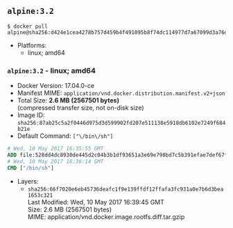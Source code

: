 ## `alpine:3.2`

```console
$ docker pull alpine@sha256:d424e1cea4278b757d459b4f491095b8f74dc114977d7a67099d3a76df664213
```

-	Platforms:
	-	linux; amd64

### `alpine:3.2` - linux; amd64

-	Docker Version: 17.04.0-ce
-	Manifest MIME: `application/vnd.docker.distribution.manifest.v2+json`
-	Total Size: **2.6 MB (2567501 bytes)**  
	(compressed transfer size, not on-disk size)
-	Image ID: `sha256:87ab25c5a2f0446d975d3d599902fd207e511138e5918db6102e7249f684b21e`
-	Default Command: `["\/bin\/sh"]`

```dockerfile
# Wed, 10 May 2017 16:35:55 GMT
ADD file:528dd4dc8930de445d2c04b3b1df93651a3e69e798bd7c5b391efae7def67f24 in / 
# Wed, 10 May 2017 16:36:14 GMT
CMD ["/bin/sh"]
```

-	Layers:
	-	`sha256:66f7020e6eb45736deafc1f9e139ffdf12ffafa3fc931a0e7b6d3bea1653c321`  
		Last Modified: Wed, 10 May 2017 16:39:45 GMT  
		Size: 2.6 MB (2567501 bytes)  
		MIME: application/vnd.docker.image.rootfs.diff.tar.gzip
